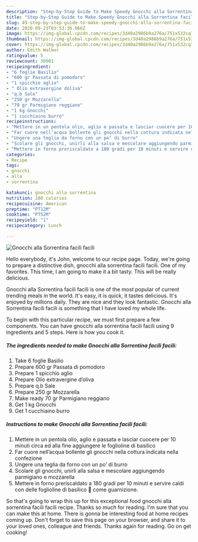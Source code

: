 ```yaml
---
description: "Step-by-Step Guide to Make Speedy Gnocchi alla Sorrentina facili facili"
title: "Step-by-Step Guide to Make Speedy Gnocchi alla Sorrentina facili facili"
slug: 49-step-by-step-guide-to-make-speedy-gnocchi-alla-sorrentina-facili-facili
date: 2020-09-23T03:53:36.066Z
image: https://img-global.cpcdn.com/recipes/3d40a2986b9a276a/751x532cq70/gnocchi-alla-sorrentina-facili-facili-recipe-main-photo.jpg
thumbnail: https://img-global.cpcdn.com/recipes/3d40a2986b9a276a/751x532cq70/gnocchi-alla-sorrentina-facili-facili-recipe-main-photo.jpg
cover: https://img-global.cpcdn.com/recipes/3d40a2986b9a276a/751x532cq70/gnocchi-alla-sorrentina-facili-facili-recipe-main-photo.jpg
author: Edith Walker
ratingvalue: 5
reviewcount: 30901
recipeingredient:
- "6 foglie Basilio"
- "600 gr Passata di pomodoro"
- "1 spicchio aglio"
- " Olio extravergine doliva"
- "q.b Sale"
- "250 gr Mozzarella"
- "70 gr Parmigiano reggiano"
- "1 kg Gnocchi"
- "1 cucchiaino burro"
recipeinstructions:
- "Mettere in un pentola olio, aglio e passata e lasciar cuocere per 10 minuti circa ed alla fine aggiungere le foglioline di basilico"
- "Far cuore nell’acqua bollente gli gnocchi nella cottura indicata nella confezione"
- "Ungere una teglia da forno con un po’ di burro"
- "Scolare gli gnocchi, unirli alla salsa e mescolare aggiungendo parmigiano e mozzarella"
- "Mettere in forno preriscaldato a 180 gradi per 10 minuti e servire caldi con delle foglioline di basilico 🌿 come guarnizione."
categories:
- Recipe
tags:
- gnocchi
- alla
- sorrentina

katakunci: gnocchi alla sorrentina 
nutrition: 288 calories
recipecuisine: American
preptime: "PT12M"
cooktime: "PT52M"
recipeyield: "1"
recipecategory: Lunch

---
```



![Gnocchi alla Sorrentina facili facili](https://img-global.cpcdn.com/recipes/3d40a2986b9a276a/751x532cq70/gnocchi-alla-sorrentina-facili-facili-recipe-main-photo.jpg)

Hello everybody, it's John, welcome to our recipe page. Today, we're going to prepare a distinctive dish, gnocchi alla sorrentina facili facili. One of my favorites. This time, I am going to make it a bit tasty. This will be really delicious.



Gnocchi alla Sorrentina facili facili is one of the most popular of current trending meals in the world. It's easy, it is quick, it tastes delicious. It's enjoyed by millions daily. They are nice and they look fantastic. Gnocchi alla Sorrentina facili facili is something that I have loved my whole life.


To begin with this particular recipe, we must first prepare a few components. You can have gnocchi alla sorrentina facili facili using 9 ingredients and 5 steps. Here is how you cook it.

<!--inarticleads1-->

##### The ingredients needed to make Gnocchi alla Sorrentina facili facili:

1. Take 6 foglie Basilio
1. Prepare 600 gr Passata di pomodoro
1. Prepare 1 spicchio aglio
1. Prepare  Olio extravergine d’oliva
1. Prepare q.b Sale
1. Prepare 250 gr Mozzarella
1. Make ready 70 gr Parmigiano reggiano
1. Get 1 kg Gnocchi
1. Get 1 cucchiaino burro




<!--inarticleads2-->

##### Instructions to make Gnocchi alla Sorrentina facili facili:

1. Mettere in un pentola olio, aglio e passata e lasciar cuocere per 10 minuti circa ed alla fine aggiungere le foglioline di basilico
1. Far cuore nell’acqua bollente gli gnocchi nella cottura indicata nella confezione
1. Ungere una teglia da forno con un po’ di burro
1. Scolare gli gnocchi, unirli alla salsa e mescolare aggiungendo parmigiano e mozzarella
1. Mettere in forno preriscaldato a 180 gradi per 10 minuti e servire caldi con delle foglioline di basilico 🌿 come guarnizione.




So that's going to wrap this up for this exceptional food gnocchi alla sorrentina facili facili recipe. Thanks so much for reading. I'm sure that you can make this at home. There is gonna be interesting food at home recipes coming up. Don't forget to save this page on your browser, and share it to your loved ones, colleague and friends. Thanks again for reading. Go on get cooking!
